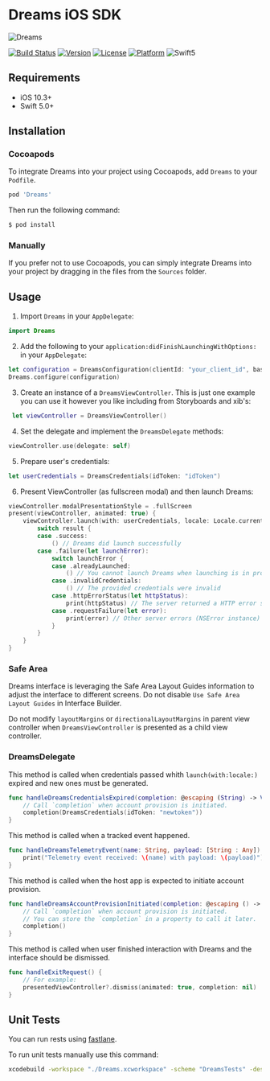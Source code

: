 # Dreams iOS SDK 
![Dreams](https://raw.githubusercontent.com/getdreams/dreams-ios-sdk/main/Dreams.jpg)

[![Build Status](https://app.bitrise.io/app/a85e7d5e048cafc5/status.svg?token=ZnRPb1JZjxkq8YEt07RJCQ&branch=main)](https://app.bitrise.io/app/a85e7d5e048cafc5)
[![Version](https://img.shields.io/cocoapods/v/Dreams.svg?style=flat)](https://cocoapods.org/pods/Dreams)
[![License](https://img.shields.io/cocoapods/l/Dreams.svg?style=flat)](https://cocoapods.org/pods/Dreams)
[![Platform](https://img.shields.io/cocoapods/p/Dreams.svg?style=flat)](https://cocoapods.org/pods/Dreams)
![Swift5](https://img.shields.io/badge/%20in-swift%205.0-orange.svg)

## Requirements
- iOS 10.3+
- Swift 5.0+

## Installation

### Cocoapods
To integrate Dreams into your project using Cocoapods, add `Dreams` to your `Podfile`.

```ruby
pod 'Dreams'
```

Then run the following command:

```bash
$ pod install
```

### Manually

If you prefer not to use Cocoapods, you can simply integrate Dreams into your project by dragging in the files from the `Sources` folder.


## Usage

1. Import `Dreams` in your `AppDelegate`:

```swift
import Dreams
```
    
2. Add the following to your `application:didFinishLaunchingWithOptions:` in your `AppDelegate`:


```swift
let configuration = DreamsConfiguration(clientId: "your_client_id", baseURL: URL(string: "your_base_url")!)
Dreams.configure(configuration)
```

3. Create an instance of a `DreamsViewController`. This is just one example you can use it however you like including from Storyboards and xib's:

```swift
 let viewController = DreamsViewController()
```
    
4. Set the delegate and implement the `DreamsDelegate` methods:

```swift
viewController.use(delegate: self)
```
    
5. Prepare user's credentials:

```swift 
let userCredentials = DreamsCredentials(idToken: "idToken")
```

6. Present ViewController (as fullscreen modal) and then launch Dreams:

```swift
viewController.modalPresentationStyle = .fullScreen
present(viewController, animated: true) {
    viewController.launch(with: userCredentials, locale: Locale.current) { result in
        switch result {
        case .success:
            () // Dreams did launch successfully
        case .failure(let launchError):
            switch launchError {
            case .alreadyLaunched:
                () // You cannot launch Dreams when launching is in progess
            case .invalidCredentials:
                () // The provided credentials were invalid
            case .httpErrorStatus(let httpStatus):
                print(httpStatus) // The server returned a HTTP error status
            case .requestFailure(let error):
                print(error) // Other server errors (NSError instance)
            }
        }
    }
}

```

### Safe Area

Dreams interface is leveraging the Safe Area Layout Guides information to adjust the interface to different screens. Do not disable `Use Safe Area Layout Guides` in Interface Builder. 

Do not modify `layoutMargins` or `directionalLayoutMargins` in parent view controller when `DreamsViewController` is presented as a child view controller. 

### DreamsDelegate

This method is called when credentials passed whith `launch(with:locale:)` expired and new ones must be generated.

```swift
func handleDreamsCredentialsExpired(completion: @escaping (String) -> Void) {
    // Call `completion` when account provision is initiated.
    completion(DreamsCredentials(idToken: "newtoken"))
}
```

This method is called when a tracked event happened.

```swift
func handleDreamsTelemetryEvent(name: String, payload: [String : Any]) {
    print("Telemetry event received: \(name) with payload: \(payload)")
}
``` 

This method is called when the host app is expected to initiate account provision.

```swift
func handleDreamsAccountProvisionInitiated(completion: @escaping () -> Void) {
    // Call `completion` when account provision is initiated.
    // You can store the `completion` in a property to call it later.
    completion()
}
```
This method is called when user finished interaction with Dreams and the interface should be dismissed.
    
```swift
func handleExitRequest() {
    // For example:
    presentedViewController?.dismiss(animated: true, completion: nil)
}
```

## Unit Tests

You can run rests using [fastlane](./fastlane/README.md).

To run unit tests manually use this command:

```bash
xcodebuild -workspace "./Dreams.xcworkspace" -scheme "DreamsTests" -destination "platform=iOS Simulator,name=iPhone 8,OS=14.3" build-for-testing test
```
